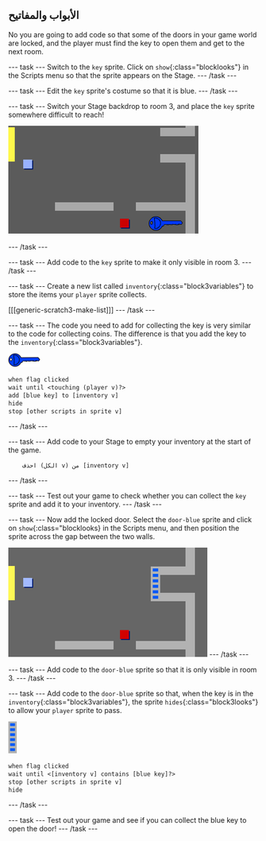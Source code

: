 ## الأبواب والمفاتيح

No you are going to add code so that some of the doors in your game world are locked, and the player must find the key to open them and get to the next room.

\--- task \--- Switch to the `key` sprite. Click on `show`{:class="blocklooks"} in the Scripts menu so that the sprite appears on the Stage. \--- /task \---

\--- task \--- Edit the `key` sprite's costume so that it is blue. \--- /task \---

\--- task \--- Switch your Stage backdrop to room 3, and place the `key` sprite somewhere difficult to reach!

![screenshot](images/world-key.png)

\--- /task \---

\--- task \--- Add code to the `key` sprite to make it only visible in room 3. \--- /task \---

\--- task \--- Create a new list called `inventory`{:class="block3variables"} to store the items your `player` sprite collects.

[[[generic-scratch3-make-list]]] \--- /task \---

\--- task \--- The code you need to add for collecting the key is very similar to the code for collecting coins. The difference is that you add the key to the `inventory`{:class="block3variables"}.

![key](images/key.png)

```blocks3
when flag clicked
wait until <touching (player v)?>
add [blue key] to [inventory v]
hide
stop [other scripts in sprite v]
```

\--- /task \---

\--- task \--- Add code to your Stage to empty your inventory at the start of the game.

```blocks3
	احذف (الكل v) من [inventory v]
```

\--- /task \---

\--- task \--- Test out your game to check whether you can collect the `key` sprite and add it to your inventory. \--- /task \---

\--- task \--- Now add the locked door. Select the `door-blue` sprite and click on `show`{:class="blocklooks} in the Scripts menu, and then position the sprite across the gap between the two walls.

![screenshot](images/world-door.png) \--- /task \---

\--- task \--- Add code to the `door-blue` sprite so that it is only visible in room 3. \--- /task \---

\--- task \--- Add code to the `door-blue` sprite so that, when the key is in the `inventory`{:class="block3variables"}, the sprite `hides`{:class="block3looks"} to allow your `player` sprite to pass.

![door](images/door.png)

```blocks3
when flag clicked
wait until <[inventory v] contains [blue key]?>
stop [other scripts in sprite v]
hide
```

\--- /task \---

\--- task \--- Test out your game and see if you can collect the blue key to open the door! \--- /task \---